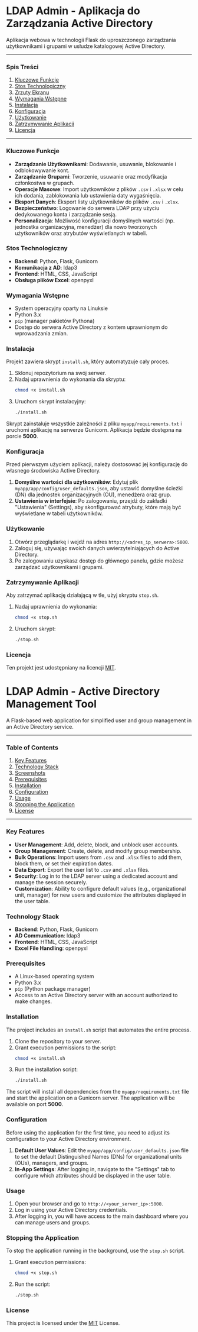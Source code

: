 # LDAP Admin - Aplikacja do Zarządzania Active Directory

Aplikacja webowa w technologii Flask do uproszczonego zarządzania użytkownikami i grupami w usłudze katalogowej Active Directory.

---

### Spis Treści
1.  [Kluczowe Funkcje](#kluczowe-funkcje)
2.  [Stos Technologiczny](#stos-technologiczny)
3.  [Zrzuty Ekranu](#zrzuty-ekranu)
4.  [Wymagania Wstępne](#wymagania-wstępne)
5.  [Instalacja](#instalacja)
6.  [Konfiguracja](#konfiguracja)
7.  [Użytkowanie](#użytkowanie)
8.  [Zatrzymywanie Aplikacji](#zatrzymywanie-aplikacji)
9.  [Licencja](#licencja)

---

### Kluczowe Funkcje

* **Zarządzanie Użytkownikami**: Dodawanie, usuwanie, blokowanie i odblokowywanie kont.
* **Zarządzanie Grupami**: Tworzenie, usuwanie oraz modyfikacja członkostwa w grupach.
* **Operacje Masowe**: Import użytkowników z plików `.csv` i `.xlsx` w celu ich dodania, zablokowania lub ustawienia daty wygaśnięcia.
* **Eksport Danych**: Eksport listy użytkowników do plików `.csv` i `.xlsx`.
* **Bezpieczeństwo**: Logowanie do serwera LDAP przy użyciu dedykowanego konta i zarządzanie sesją.
* **Personalizacja**: Możliwość konfiguracji domyślnych wartości (np. jednostka organizacyjna, menedżer) dla nowo tworzonych użytkowników oraz atrybutów wyświetlanych w tabeli.

### Stos Technologiczny

* **Backend**: Python, Flask, Gunicorn
* **Komunikacja z AD**: ldap3
* **Frontend**: HTML, CSS, JavaScript
* **Obsługa plików Excel**: openpyxl


### Wymagania Wstępne

* System operacyjny oparty na Linuksie
* Python 3.x
* `pip` (manager pakietów Pythona)
* Dostęp do serwera Active Directory z kontem uprawnionym do wprowadzania zmian.

### Instalacja

Projekt zawiera skrypt `install.sh`, który automatyzuje cały proces.

1.  Sklonuj repozytorium na swój serwer.
2.  Nadaj uprawnienia do wykonania dla skryptu:
    ```bash
    chmod +x install.sh
    ```
3.  Uruchom skrypt instalacyjny:
    ```bash
    ./install.sh
    ```
Skrypt zainstaluje wszystkie zależności z pliku `myapp/requirements.txt` i uruchomi aplikację na serwerze Gunicorn. Aplikacja będzie dostępna na porcie **5000**.

### Konfiguracja

Przed pierwszym użyciem aplikacji, należy dostosować jej konfigurację do własnego środowiska Active Directory.

1.  **Domyślne wartości dla użytkowników**: Edytuj plik `myapp/app/config/user_defaults.json`, aby ustawić domyślne ścieżki (DN) dla jednostek organizacyjnych (OU), menedżera oraz grup.
2.  **Ustawienia w interfejsie**: Po zalogowaniu, przejdź do zakładki "Ustawienia" (Settings), aby skonfigurować atrybuty, które mają być wyświetlane w tabeli użytkowników.

### Użytkowanie

1.  Otwórz przeglądarkę i wejdź na adres `http://<adres_ip_serwera>:5000`.
2.  Zaloguj się, używając swoich danych uwierzytelniających do Active Directory.
3.  Po zalogowaniu uzyskasz dostęp do głównego panelu, gdzie możesz zarządzać użytkownikami i grupami.

### Zatrzymywanie Aplikacji

Aby zatrzymać aplikację działającą w tle, użyj skryptu `stop.sh`.

1.  Nadaj uprawnienia do wykonania:
    ```bash
    chmod +x stop.sh
    ```
2.  Uruchom skrypt:
    ```bash
    ./stop.sh
    ```

### Licencja

Ten projekt jest udostępniany na licencji [MIT](LICENSE).

# LDAP Admin - Active Directory Management Tool

A Flask-based web application for simplified user and group management in an Active Directory service.

---

### Table of Contents
1.  [Key Features](#key-features)
2.  [Technology Stack](#technology-stack)
3.  [Screenshots](#screenshots)
4.  [Prerequisites](#prerequisites)
5.  [Installation](#installation)
6.  [Configuration](#configuration)
7.  [Usage](#usage)
8.  [Stopping the Application](#stopping-the-application)
9.  [License](#license)

---

### Key Features

* **User Management**: Add, delete, block, and unblock user accounts.
* **Group Management**: Create, delete, and modify group membership.
* **Bulk Operations**: Import users from `.csv` and `.xlsx` files to add them, block them, or set their expiration dates.
* **Data Export**: Export the user list to `.csv` and `.xlsx` files.
* **Security**: Log in to the LDAP server using a dedicated account and manage the session securely.
* **Customization**: Ability to configure default values (e.g., organizational unit, manager) for new users and customize the attributes displayed in the user table.

### Technology Stack

* **Backend**: Python, Flask, Gunicorn
* **AD Communication**: ldap3
* **Frontend**: HTML, CSS, JavaScript
* **Excel File Handling**: openpyxl

### Prerequisites

* A Linux-based operating system
* Python 3.x
* `pip` (Python package manager)
* Access to an Active Directory server with an account authorized to make changes.

### Installation

The project includes an `install.sh` script that automates the entire process.

1.  Clone the repository to your server.
2.  Grant execution permissions to the script:
    ```bash
    chmod +x install.sh
    ```
3.  Run the installation script:
    ```bash
    ./install.sh
    ```
The script will install all dependencies from the `myapp/requirements.txt` file and start the application on a Gunicorn server. The application will be available on port **5000**.

### Configuration

Before using the application for the first time, you need to adjust its configuration to your Active Directory environment.

1.  **Default User Values**: Edit the `myapp/app/config/user_defaults.json` file to set the default Distinguished Names (DNs) for organizational units (OUs), managers, and groups.
2.  **In-App Settings**: After logging in, navigate to the "Settings" tab to configure which attributes should be displayed in the user table.

### Usage

1.  Open your browser and go to `http://<your_server_ip>:5000`.
2.  Log in using your Active Directory credentials.
3.  After logging in, you will have access to the main dashboard where you can manage users and groups.

### Stopping the Application

To stop the application running in the background, use the `stop.sh` script.

1.  Grant execution permissions:
    ```bash
    chmod +x stop.sh
    ```
2.  Run the script:
    ```bash
    ./stop.sh
    ```

### License

This project is licensed under the [MIT](LICENSE) License.